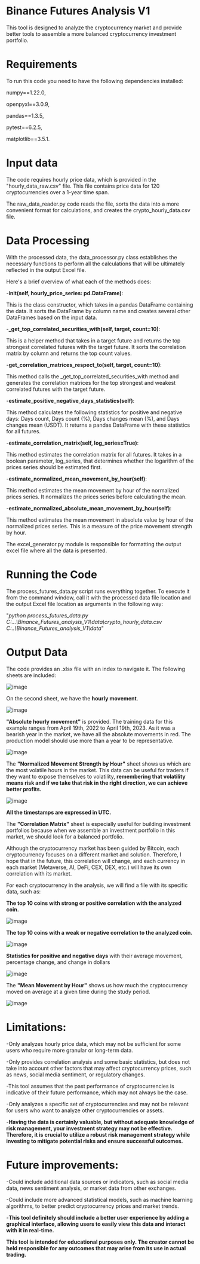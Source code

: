 # Binance Futures Analysis V1

This tool is designed to analyze the cryptocurrency market and provide better tools to assemble a more balanced cryptocurrency investment portfolio.

# Requirements

To run this code you need to have the following dependencies installed: 

numpy==1.22.0,  

openpyxl==3.0.9, 

pandas==1.3.5, 

pytest==6.2.5, 

matplotlib==3.5.1.

# Input data

The code requires hourly price data, which is provided in the "hourly_data_raw.csv" file. This file contains price data for 120 cryptocurrencies over a 1-year time span.

The raw_data_reader.py code reads the file, sorts the data into a more convenient format for calculations, and creates the crypto_hourly_data.csv file.

# Data Processing

With the processed data, the data_processor.py class establishes the necessary functions to perform all the calculations that will be ultimately reflected in the output Excel file.

Here's a brief overview of what each of the methods does:

-**__init__(self, hourly_price_series: pd.DataFrame)**: 

This is the class constructor, which takes in a pandas DataFrame containing the data. It sorts the DataFrame by column name and creates several other DataFrames based on the input data.

-**_get_top_correlated_securities_with(self, target, count=10)**: 

This is a helper method that takes in a target future and returns the top strongest correlated futures with the target future. It sorts the correlation matrix by column and returns the top count values.

-**get_correlation_matrices_respect_to(self, target, count=10)**: 

This method calls the _get_top_correlated_securities_with method and generates the correlation matrices for the top strongest and weakest correlated futures with the target future.

-**estimate_positive_negative_days_statistics(self)**: 

This method calculates the following statistics for positive and negative days: Days count, Days count (%), Days changes mean (%), and Days changes mean (USDT). It returns a pandas DataFrame with these statistics for all futures.

-**estimate_correlation_matrix(self, log_series=True)**: 

This method estimates the correlation matrix for all futures. It takes in a boolean parameter, log_series, that determines whether the logarithm of the prices series should be estimated first.

-**estimate_normalized_mean_movement_by_hour(self)**: 

This method estimates the mean movement by hour of the normalized prices series. It normalizes the prices series before calculating the mean.

-**estimate_normalized_absolute_mean_movement_by_hour(self)**: 

This method estimates the mean movement in absolute value by hour of the normalized prices series. This is a measure of the price movement strength by hour.

The excel_generator.py module is responsible for formatting the output excel file where all the data is presented.

# Running the Code

The process_futures_data.py script runs everything together. To execute it from the command window, call it with the processed data file location and the output Excel file location as arguments in the following way:

"*_python process_futures_data.py C:\...\Binance_Futures_analysis_V1\data\crypto_hourly_data.csv C:\..\Binance_Futures_analysis_V1\data_*"

# Output Data

The code provides an .xlsx file with an index to navigate it. The following sheets are included:

![image](https://user-images.githubusercontent.com/62271657/233517973-982161e3-9d37-471c-978d-29c15d7bc113.png)

On the second sheet, we have the **hourly movement**.

![image](https://user-images.githubusercontent.com/62271657/233518121-10c84e77-14c9-4644-84ba-f6741a35de41.png)

**"Absolute hourly movement"** is provided. The training data for this example ranges from April 19th, 2022 to April 19th, 2023. As it was a bearish year in the market, we have all the absolute movements in red. The production model should use more than a year to be representative.

![image](https://user-images.githubusercontent.com/62271657/233518323-02de6de1-394e-461c-97d7-11d18489ef6e.png)

The **"Normalized Movement Strength by Hour"** sheet shows us which are the most volatile hours in the market. This data can be useful for traders if they want to expose themselves to volatility, **remembering that volatility means risk and if we take that risk in the right direction, we can achieve better profits.**

![image](https://user-images.githubusercontent.com/62271657/233518550-54ee2ec1-e1fa-48fc-8568-c0ba5ee7013c.png)

**All the timestamps are expressed in UTC.**

The **"Correlation Matrix"** sheet is especially useful for building investment portfolios because when we assemble an investment portfolio in this market, we should look for a balanced portfolio. 

Although the cryptocurrency market has been guided by Bitcoin, each cryptocurrency focuses on a different market and solution. Therefore, I hope that in the future, this correlation will change, and each currency in each market (Metaverse, AI, DeFi, CEX, DEX, etc.) will have its own correlation with its market.

For each cryptocurrency in the analysis, we will find a file with its specific data, such as:

**The top 10 coins with strong or positive correlation with the analyzed coin.**

![image](https://user-images.githubusercontent.com/62271657/233519064-63c793ef-dd98-4e29-9f2d-b60c2b796c05.png)

**The top 10 coins with a weak or negative correlation to the analyzed coin.**

![image](https://user-images.githubusercontent.com/62271657/233519338-58048db5-cfe3-48a0-ab2c-e116cf30a80d.png)

**Statistics for positive and negative days** with their average movement, percentage change, and change in dollars

![image](https://user-images.githubusercontent.com/62271657/233519488-3f6551cb-9dca-4f24-85e5-745f8593805d.png)

The **"Mean Movement by Hour"** shows us how much the cryptocurrency moved on average at a given time during the study period.

![image](https://user-images.githubusercontent.com/62271657/233519620-2605c1a8-dc12-41e0-935a-6793db0e0db3.png)

# Limitations:

-Only analyzes hourly price data, which may not be sufficient for some users who require more granular or long-term data.

-Only provides correlation analysis and some basic statistics, but does not take into account other factors that may affect cryptocurrency prices, such as news, social media sentiment, or regulatory changes.

-This tool assumes that the past performance of cryptocurrencies is indicative of their future performance, which may not always be the case.

-Only analyzes a specific set of cryptocurrencies and may not be relevant for users who want to analyze other cryptocurrencies or assets.

-**Having the data is certainly valuable, but without adequate knowledge of risk management, your investment strategy may not be effective. Therefore, it is crucial to utilize a robust risk management strategy while investing to mitigate potential risks and ensure successful outcomes.**

# Future improvements:

-Could include additional data sources or indicators, such as social media data, news sentiment analysis, or market data from other exchanges.

-Could include more advanced statistical models, such as machine learning algorithms, to better predict cryptocurrency prices and market trends.

-**This tool definitely should include a better user experience by adding a graphical interface, allowing users to easily view this data and interact with it in real-time.**


**This tool is intended for educational purposes only. The creator cannot be held responsible for any outcomes that may arise from its use in actual trading.**
